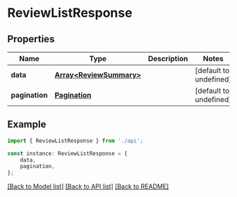 # ReviewListResponse


## Properties

Name | Type | Description | Notes
------------ | ------------- | ------------- | -------------
**data** | [**Array&lt;ReviewSummary&gt;**](ReviewSummary.md) |  | [default to undefined]
**pagination** | [**Pagination**](Pagination.md) |  | [default to undefined]

## Example

```typescript
import { ReviewListResponse } from './api';

const instance: ReviewListResponse = {
    data,
    pagination,
};
```

[[Back to Model list]](../README.md#documentation-for-models) [[Back to API list]](../README.md#documentation-for-api-endpoints) [[Back to README]](../README.md)
